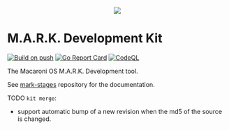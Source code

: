 <p align="center">
  <img src="https://github.com/macaroni-os/macaroni-site/blob/master/site/static/images/logo.png">
</p>

# M.A.R.K. Development Kit

[![Build on push](https://github.com/macaroni-os/mark-devkit/actions/workflows/push.yml/badge.svg)](https://github.com/macaroni-os/mark-devkit/actions/workflows/push.yml)
[![Go Report Card](https://goreportcard.com/badge/github.com/macaroni-os/mark-devkit)](https://goreportcard.com/report/github.com/macaroni-os/mark-devkit)
[![CodeQL](https://github.com/macaroni-os/mark-devkit/actions/workflows/codeql-analysis.yml/badge.svg)](https://github.com/macaroni-os/mark-devkit/actions/workflows/codeql-analysis.yml)

The Macaroni OS M.A.R.K. Development tool.

See [mark-stages](https://github.com/macaroni-os/mark-stages) repository for the documentation.


TODO `kit merge`:
- support automatic bump of a new revision when the md5 of the source is changed.

